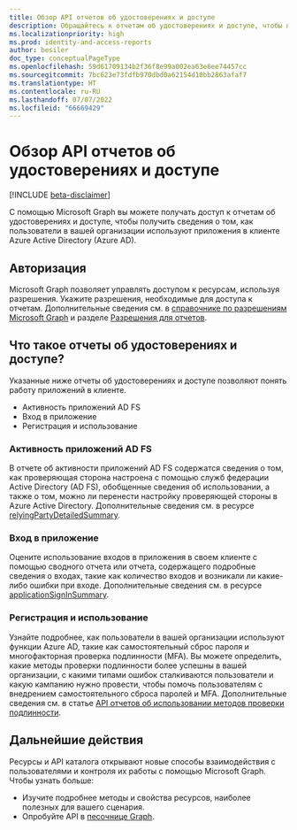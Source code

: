 ```yaml
---
title: Обзор API отчетов об удостоверениях и доступе
description: Обращайтесь к отчетам об удостоверениях и доступе, чтобы получить сведения о том, как пользователи в вашей организации используют приложения в клиенте Azure Active Directory.
ms.localizationpriority: high
ms.prod: identity-and-access-reports
author: besiler
doc_type: conceptualPageType
ms.openlocfilehash: 59d61709134b2f36f8e99a002ea63e6ee74457cc
ms.sourcegitcommit: 7bc623e73fdfb970dbd0a62154d10bb2863afaf7
ms.translationtype: HT
ms.contentlocale: ru-RU
ms.lasthandoff: 07/07/2022
ms.locfileid: "66669429"
---
```

# <a name="identity-and-access-reports-api-overview"></a>Обзор API отчетов об удостоверениях и доступе

[!INCLUDE [beta-disclaimer](../../includes/beta-disclaimer.md)]

С помощью Microsoft Graph вы можете получать доступ к отчетам об удостоверениях и доступе, чтобы получить сведения о том, как пользователи в вашей организации используют приложения в клиенте Azure Active Directory (Azure AD).

## <a name="authorization"></a>Авторизация

Microsoft Graph позволяет управлять доступом к ресурсам, используя разрешения. Укажите разрешения, необходимые для доступа к отчетам. Дополнительные сведения см. в [справочнике по разрешениям Microsoft Graph](/graph/permissions-reference) и разделе [Разрешения для отчетов](/graph/permissions-reference#reports-permissions).

## <a name="what-are-identity-and-access-reports"></a>Что такое отчеты об удостоверениях и доступе?

Указанные ниже отчеты об удостоверениях и доступе позволяют понять работу приложений в клиенте.

- Активность приложений AD FS
- Вход в приложение
- Регистрация и использование

### <a name="ad-fs-application-activity"></a>Активность приложений AD FS

В отчете об активности приложений AD FS содержатся сведения о том, как проверяющая сторона настроена с помощью служб федерации Active Directory (AD FS), обобщенные сведения об использовании, а также о том, можно ли перенести настройку проверяющей стороны в Azure Active Directory. Дополнительные сведения см. в ресурсе [relyingPartyDetailedSummary](/graph/api/resources/applicationsigninsummary?view=graph-rest-beta&preserve-view=true).

### <a name="application-sign-in"></a>Вход в приложение

Оцените использование входов в приложения в своем клиенте с помощью сводного отчета или отчета, содержащего подробные сведения о входах, такие как количество входов и возникали ли какие-либо ошибки при входе. Дополнительные сведения см. в ресурсе [applicationSignInSummary](/graph/api/resources/applicationsigninsummary?view=graph-rest-beta&preserve-view=true).

### <a name="registration-and-usage"></a>Регистрация и использование

Узнайте подробнее, как пользователи в вашей организации используют функции Azure AD, такие как самостоятельный сброс пароля и многофакторная проверка подлинности (MFA). Вы можете определить, какие методы проверки подлинности более успешны в вашей организации, с какими типами ошибок сталкиваются пользователи и какую кампанию нужно провести, чтобы помочь пользователям с внедрением самостоятельного сброса паролей и MFA. Дополнительные сведения см. в статье [API отчетов об использовании методов проверки подлинности](/graph/api/resources/applicationsigninsummary?view=graph-rest-beta&preserve-view=true).

## <a name="next-steps"></a>Дальнейшие действия

Ресурсы и API каталога открывают новые способы взаимодействия с пользователями и контроля их работы с помощью Microsoft Graph. Чтобы узнать больше:

- Изучите подробнее методы и свойства ресурсов, наиболее полезных для вашего сценария.
- Опробуйте API в [песочнице Graph](https://developer.microsoft.com/graph/graph-explorer).


